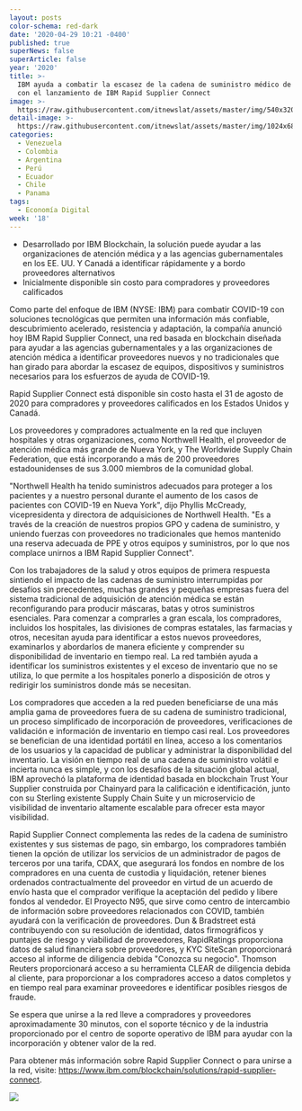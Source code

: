 ```yaml
---
layout: posts
color-schema: red-dark
date: '2020-04-29 10:21 -0400'
published: true
superNews: false
superArticle: false
year: '2020'
title: >-
  IBM ayuda a combatir la escasez de la cadena de suministro médico de COVID-19
  con el lanzamiento de IBM Rapid Supplier Connect
image: >-
  https://raw.githubusercontent.com/itnewslat/assets/master/img/540x320/Medicos-en-Servicio-p.jpg
detail-image: >-
  https://raw.githubusercontent.com/itnewslat/assets/master/img/1024x680/Medicos-en-Servicio-g.jpg
categories:
  - Venezuela
  - Colombia
  - Argentina
  - Perú
  - Ecuador
  - Chile
  - Panama
tags:
  - Economía Digital
week: '18'
---
```

- Desarrollado por IBM Blockchain, la solución puede ayudar a las organizaciones de atención médica y a las agencias gubernamentales en los EE. UU. Y Canadá a identificar rápidamente y a bordo proveedores alternativos
- Inicialmente disponible sin costo para compradores y proveedores calificados

Como parte del enfoque de IBM (NYSE: IBM) para combatir COVID-19 con soluciones tecnológicas que permiten una información más confiable, descubrimiento acelerado, resistencia y adaptación, la compañía anunció hoy IBM Rapid Supplier Connect, una red basada en blockchain diseñada para ayudar a las agencias gubernamentales y a las organizaciones de atención médica a identificar proveedores nuevos y no tradicionales que han girado para abordar la escasez de equipos, dispositivos y suministros necesarios para los esfuerzos de ayuda de COVID-19.

Rapid Supplier Connect está disponible sin costo hasta el 31 de agosto de 2020 para compradores y proveedores calificados en los Estados Unidos y Canadá.

Los proveedores y compradores actualmente en la red que incluyen hospitales y otras organizaciones, como Northwell Health, el proveedor de atención médica más grande de Nueva York, y The Worldwide Supply Chain Federation, que está incorporando a más de 200 proveedores estadounidenses de sus 3.000 miembros de la comunidad global.

"Northwell Health ha tenido suministros adecuados para proteger a los pacientes y a nuestro personal durante el aumento de los casos de pacientes con COVID-19 en Nueva York", dijo Phyllis McCready, vicepresidenta y directora de adquisiciones de Northwell Health. "Es a través de la creación de nuestros propios GPO y cadena de suministro, y uniendo fuerzas con proveedores no tradicionales que hemos mantenido una reserva adecuada de PPE y otros equipos y suministros, por lo que nos complace unirnos a IBM Rapid Supplier Connect".

Con los trabajadores de la salud y otros equipos de primera respuesta sintiendo el impacto de las cadenas de suministro interrumpidas por desafíos sin precedentes, muchas grandes y pequeñas empresas  fuera del sistema tradicional de adquisición de atención médica se están reconfigurando para producir máscaras, batas y otros suministros esenciales. Para comenzar a comprarles a gran escala, los compradores, incluidos los hospitales, las divisiones de compras estatales, las farmacias y otros, necesitan ayuda para identificar a estos nuevos proveedores, examinarlos y abordarlos de manera eficiente y comprender su disponibilidad de inventario en tiempo real. La red también ayuda a identificar los suministros existentes y el exceso de inventario que no se utiliza, lo que permite a los hospitales ponerlo a disposición de otros y redirigir los suministros donde más se necesitan.

Los compradores que acceden a la red pueden beneficiarse de una más amplia gama de proveedores fuera de su cadena de suministro tradicional, un proceso simplificado de incorporación de proveedores, verificaciones de validación e información de inventario en tiempo casi real. Los proveedores se benefician de una identidad portátil en línea, acceso a los comentarios de los usuarios y la capacidad de publicar y administrar la disponibilidad del inventario. La visión en tiempo real de una cadena de suministro volátil e incierta nunca es simple, y con los desafíos de la situación global actual, IBM aprovechó la plataforma de identidad basada en blockchain Trust Your Supplier construida por Chainyard para la calificación e identificación, junto con su Sterling existente Supply Chain Suite y un microservicio de visibilidad de inventario altamente escalable para ofrecer esta mayor visibilidad.

Rapid Supplier Connect complementa las redes de la cadena de suministro existentes y sus sistemas de pago, sin embargo, los compradores también tienen la opción de utilizar los servicios de un administrador de pagos de terceros por una tarifa, CDAX, que asegurará los fondos en nombre de los compradores en una cuenta de custodia y liquidación, retener bienes ordenados contractualmente del proveedor en virtud de un acuerdo de envío hasta que el comprador verifique la aceptación del pedido y libere fondos al vendedor. El Proyecto N95, que sirve como centro de intercambio de información sobre proveedores relacionados con COVID, también ayudará con la verificación de proveedores. Dun & Bradstreet está contribuyendo con su resolución de identidad, datos firmográficos y puntajes de riesgo y viabilidad de proveedores, RapidRatings proporciona datos de salud financiera sobre proveedores, y KYC SiteScan proporcionará acceso al informe de diligencia debida "Conozca su negocio". Thomson Reuters proporcionará acceso a su herramienta CLEAR de diligencia debida al cliente, para proporcionar a los compradores acceso a datos completos y en tiempo real para examinar proveedores e identificar posibles riesgos de fraude.

Se espera que unirse a la red lleve a compradores y proveedores aproximadamente 30 minutos, con el soporte técnico y de la industria proporcionado por el centro de soporte operativo de IBM para ayudar con la incorporación y obtener valor de la red.

Para obtener más información sobre Rapid Supplier Connect o para unirse a la red, visite: https://www.ibm.com/blockchain/solutions/rapid-supplier-connect.

<img src="https://tracker.metricool.com/c3po.jpg?hash=56f88a41e39ab42c063cc51676587a04"/>